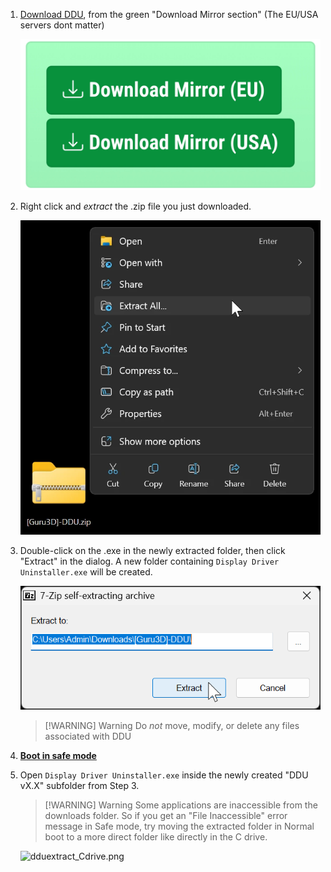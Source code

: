 1. [Download DDU](https://www.guru3d.com/files-details/display-driver-uninstaller-download.html), from the green "Download Mirror section" (The EU/USA servers dont matter)

    ![ddudownload.png](../../assets/factoids/ddudownload.webp)

2. Right click and _extract_ the .zip file you just downloaded.

    ![dduzip11.png](../../assets/factoids/dduzip11.webp)

3. Double-click on the .exe in the newly extracted folder, then click "Extract" in the dialog.
A new folder containing `Display Driver Uninstaller.exe` will be created.

    ![dduextract2.png](../../assets/factoids/dduextract2.png)

    > [!WARNING] Warning
    > Do _not_ move, modify, or delete any files associated with DDU

4. [**Boot in safe mode**](../../factoids/safe-mode/) 

5. Open `Display Driver Uninstaller.exe` inside the newly created "DDU vX.X" subfolder from Step 3.

    > [!WARNING] Warning
    > Some applications are inaccessible from the downloads folder. So if you get an "File Inaccessible" error message in Safe mode, try moving the extracted folder in Normal boot to a more direct folder like directly in the C drive.

    ![dduextract_Cdrive.png](../../assets/factoids/dduextract_Cdrive.webp)
